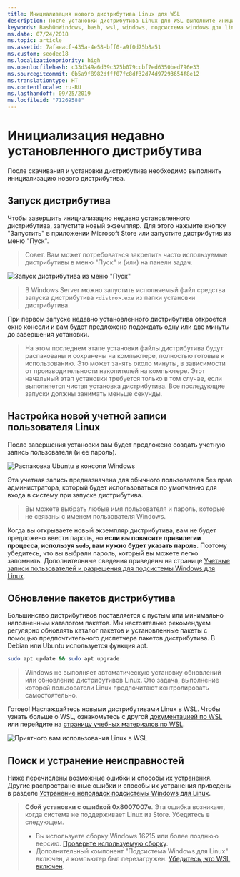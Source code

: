 ```yaml
---
title: Инициализация нового дистрибутива Linux для WSL
description: После установки дистрибутива Linux для WSL выполните инициализацию с помощью следующих простых действий.
keywords: BashOnWindows, bash, wsl, windows, подсистема windows для linux, windowssubsystem, ubuntu, debian, suse, windows 10
ms.date: 07/24/2018
ms.topic: article
ms.assetid: 7afaeacf-435a-4e58-bff0-a9f0d75b8a51
ms.custom: seodec18
ms.localizationpriority: high
ms.openlocfilehash: c33d349a6d39c325b079ccbf7ed6350bed796e33
ms.sourcegitcommit: 0b5a9f8982dfff07fc8df32d74d97293654f8e12
ms.translationtype: HT
ms.contentlocale: ru-RU
ms.lasthandoff: 09/25/2019
ms.locfileid: "71269588"
---
```

# <a name="initializing-a-newly-installed-distro"></a>Инициализация недавно установленного дистрибутива
После скачивания и установки дистрибутива необходимо выполнить инициализацию нового дистрибутива.

## <a name="launch-a-distro"></a>Запуск дистрибутива
Чтобы завершить инициализацию недавно установленного дистрибутива, запустите новый экземпляр. Для этого нажмите кнопку "Запустить" в приложении Microsoft Store или запустите дистрибутив из меню "Пуск".

> Совет. Вам может потребоваться закрепить часто используемые дистрибутивы в меню "Пуск" и (или) на панели задач.

![Запуск дистрибутива из меню "Пуск"](media/start-menu.png)

> В Windows Server можно запустить исполняемый файл средства запуска дистрибутива `<distro>.exe` из папки установки дистрибутива.

При первом запуске недавно установленного дистрибутива откроется окно консоли и вам будет предложено подождать одну или две минуты до завершения установки.

> На этом последнем этапе установки файлы дистрибутива будут распакованы и сохранены на компьютере, полностью готовые к использованию. Это может занять около минуты, в зависимости от производительности накопителей на компьютере. Этот начальный этап установки требуется только в том случае, если выполняется чистая установка дистрибутива. Все последующие запуски должны занимать меньше секунды.

## <a name="setting-up-a-new-linux-user-account"></a>Настройка новой учетной записи пользователя Linux

После завершения установки вам будет предложено создать учетную запись пользователя (и ее пароль). 

![Распаковка Ubuntu в консоли Windows](media/UbuntuInstall.png)

Эта учетная запись предназначена для обычного пользователя без прав администратора, который будет использоваться по умолчанию для входа в систему при запуске дистрибутива.

> Вы можете выбрать любые имя пользователя и пароль, которые не связаны с именем пользователя Windows. 

Когда вы открываете новый экземпляр дистрибутива, вам не будет предложено ввести пароль, но **если вы повысите привилегии процесса, используя `sudo`, вам нужно будет указать пароль**. Поэтому убедитесь, что вы выбрали пароль, который вы можете легко запомнить. Дополнительные сведения приведены на странице [Учетные записи пользователей и разрешения для подсистемы Windows для Linux](user-support.md).

## <a name="update--upgrade-your-distros-packages"></a>Обновление пакетов дистрибутива

Большинство дистрибутивов поставляется с пустым или минимально наполненным каталогом пакетов. Мы настоятельно рекомендуем регулярно обновлять каталог пакетов и установленные пакеты с помощью предпочтительного диспетчера пакетов дистрибутива. В Debian или Ubuntu используется функция apt.

```bash
sudo apt update && sudo apt upgrade
```

> Windows не выполняет автоматическую установку обновлений или обновление дистрибутивов Linux. Это задача, выполнение которой пользователи Linux предпочитают контролировать самостоятельно.

Готово! Наслаждайтесь новыми дистрибутивами Linux в WSL. Чтобы узнать больше о WSL, ознакомьтесь с другой [документацией по WSL](https://aka.ms/wsldocs) или перейдите на [страницу учебных материалов по WSL](https://aka.ms/learnwsl).

![Приятного вам использования Linux в WSL](media/linux-on-wsl.png)

## <a name="troubleshooting"></a>Поиск и устранение неисправностей

Ниже перечислены возможные ошибки и способы их устранения. Другие распространенные ошибки и способы их устранения приведены в разделе [Устранение неполадок подсистемы Windows для Linux](troubleshooting.md).

> **Сбой установки с ошибкой 0x8007007e**. Эта ошибка возникает, когда система не поддерживает Linux из Store.  Убедитесь в следующем.
> * Вы используете сборку Windows 16215 или более позднюю версию. [Проверьте используемую сборку](troubleshooting.md#check-your-build-number).
> * Дополнительный компонент "Подсистема Windows для Linux" включен, а компьютер был перезагружен.  [Убедитесь, что WSL включен](troubleshooting.md#confirm-wsl-is-enabled).
